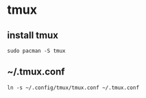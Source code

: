 # tmux

## install tmux

```
sudo pacman -S tmux
```

## ~/.tmux.conf

```
ln -s ~/.config/tmux/tmux.conf ~/.tmux.conf
```

